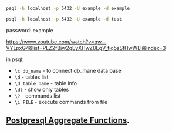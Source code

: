 
```sh
psql -h localhost -p 5432 -U example -d example
```

```sh
psql -h localhost -p 5432 -U example -d test
```

password: example


https://www.youtube.com/watch?v=qw--VYLpxG4&list=PLZ2fBjw2qEyXHwZ8EgV_tiq5sStHwWLli&index=3


in psql:
- `\c db_name` - to connect db_mane data base
- `\d` - tables list
- `\d table_name` - table info
- `\dt` - show only tables
- `\?` - commands list
- `\i FILE` - execute commands from file


## [Postgresql Aggregate Functions](https://www.postgresql.org/docs/current/functions-aggregate.html).
